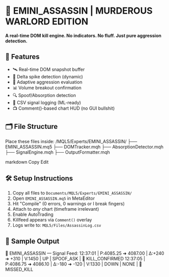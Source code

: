 # 🔫 EMINI_ASSASSIN | MURDEROUS WARLORD EDITION

**A real-time DOM kill engine. No indicators. No fluff. Just pure aggression detection.**

## 🚀 Features

- 🛰 Real-time DOM snapshot buffer
- 🎯 Delta spike detection (dynamic)
- 🧠 Adaptive aggression evaluation
- 📊 Volume breakout confirmation
- 🔍 Spoof/Absorption detection
- 🧾 CSV signal logging (ML-ready)
- 📺 Comment()-based chart HUD (no GUI bullshit)

## 🗂 File Structure

Place these files inside:
/MQL5/Experts/EMINI_ASSASSIN/ ├── EMINI_ASSASSIN.mq5 ├── DOMTracker.mqh ├── AbsorptionDetector.mqh ├── SignalEngine.mqh ├── OutputFormatter.mqh

markdown
Copy
Edit

## 🛠 Setup Instructions

1. Copy all files to `Documents/MQL5/Experts/EMINI_ASSASSIN/`
2. Open `EMINI_ASSASSIN.mq5` in MetaEditor
3. Hit "Compile" (0 errors, 0 warnings or I break fingers)
4. Attach to *any* chart (timeframe irrelevant)
5. Enable AutoTrading
6. Killfeed appears via `Comment()` overlay
7. Logs write to: `MQL5/Files/AssassinLog.csv`

## 🧪 Sample Output

🔫 EMINI_ASSASSIN — Signal Feed: 12:37:01 | P:4085.25 ➜ 4087.00 | Δ:+240 ➜ +310 | V:1450 | UP | SPOOF_ASK | 🔫 KILL_CONFIRMED 12:37:05 | P:4086.75 ➜ 4086.10 | Δ:-180 ➜ -120 | V:1330 | DOWN | NONE | 👀 MISSED_KILL